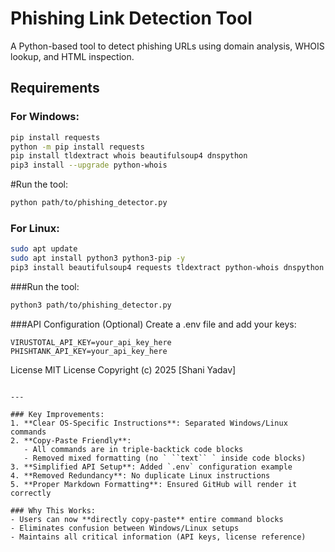 # Phishing Link Detection Tool

A Python-based tool to detect phishing URLs using domain analysis, WHOIS lookup, and HTML inspection.

## Requirements

### For Windows:
```bash
pip install requests
python -m pip install requests
pip install tldextract whois beautifulsoup4 dnspython
pip3 install --upgrade python-whois
```
#Run the tool:
```bash
python path/to/phishing_detector.py

```
### For Linux:
```bash
sudo apt update
sudo apt install python3 python3-pip -y
pip3 install beautifulsoup4 requests tldextract python-whois dnspython
```
###Run the tool:
```bash
python3 path/to/phishing_detector.py
```
###API Configuration (Optional)
Create a .env file and add your keys:
```
VIRUSTOTAL_API_KEY=your_api_key_here
PHISHTANK_API_KEY=your_api_key_here
```
License
MIT License
Copyright (c) 2025 [Shani Yadav]
```

---

### Key Improvements:
1. **Clear OS-Specific Instructions**: Separated Windows/Linux commands
2. **Copy-Paste Friendly**:
   - All commands are in triple-backtick code blocks
   - Removed mixed formatting (no ` ``text`` ` inside code blocks)
3. **Simplified API Setup**: Added `.env` configuration example
4. **Removed Redundancy**: No duplicate Linux instructions
5. **Proper Markdown Formatting**: Ensured GitHub will render it correctly

### Why This Works:
- Users can now **directly copy-paste** entire command blocks
- Eliminates confusion between Windows/Linux setups
- Maintains all critical information (API keys, license reference)


